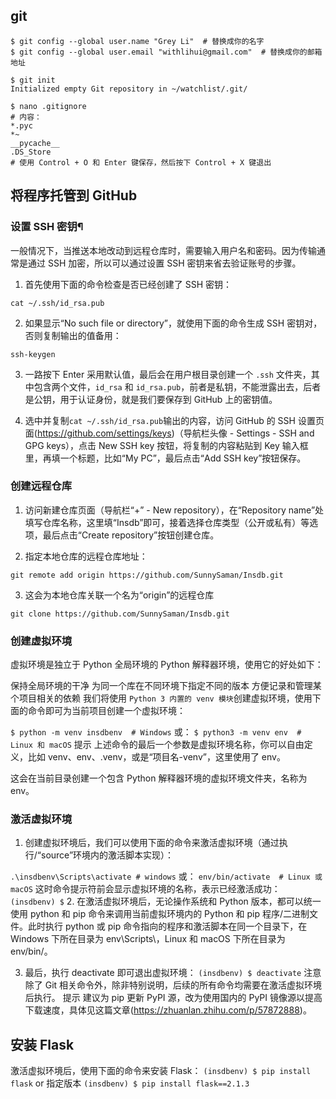 ## git 
```shell
$ git config --global user.name "Grey Li"  # 替换成你的名字
$ git config --global user.email "withlihui@gmail.com"  # 替换成你的邮箱地址

$ git init
Initialized empty Git repository in ~/watchlist/.git/

$ nano .gitignore
# 内容：
*.pyc
*~
__pycache__
.DS_Store
# 使用 Control + O 和 Enter 键保存，然后按下 Control + X 键退出
```

## 将程序托管到 GitHub
### 设置 SSH 密钥¶
一般情况下，当推送本地改动到远程仓库时，需要输入用户名和密码。因为传输通常是通过 SSH 加密，所以可以通过设置 SSH 密钥来省去验证账号的步骤。
1. 首先使用下面的命令检查是否已经创建了 SSH 密钥：

`cat ~/.ssh/id_rsa.pub`

2. 如果显示“No such file or directory”，就使用下面的命令生成 SSH 密钥对，否则复制输出的值备用：

`ssh-keygen`

3. 一路按下 Enter 采用默认值，最后会在用户根目录创建一个 `.ssh` 文件夹，其中包含两个文件，`id_rsa` 和 `id_rsa.pub`，前者是私钥，不能泄露出去，后者是公钥，用于认证身份，就是我们要保存到 GitHub 上的密钥值。

4. 选中并复制`cat ~/.ssh/id_rsa.pub`输出的内容，访问 GitHub 的 SSH 设置页面(https://github.com/settings/keys)（导航栏头像 - Settings - SSH and GPG keys），点击 New SSH key 按钮，将复制的内容粘贴到 Key 输入框里，再填一个标题，比如“My PC”，最后点击“Add SSH key”按钮保存。


### 创建远程仓库

1. 访问新建仓库页面（导航栏“+” - New repository），在“Repository name”处填写仓库名称，这里填“Insdb”即可，接着选择仓库类型（公开或私有）等选项，最后点击“Create repository”按钮创建仓库。

2. 指定本地仓库的远程仓库地址：

`git remote add origin https://github.com/SunnySaman/Insdb.git`

3. 这会为本地仓库关联一个名为“origin”的远程仓库

`git clone https://github.com/SunnySaman/Insdb.git`

### 创建虚拟环境
虚拟环境是独立于 Python 全局环境的 Python 解释器环境，使用它的好处如下：

保持全局环境的干净
为同一个库在不同环境下指定不同的版本
方便记录和管理某个项目相关的依赖
我们将使用 `Python 3 内置的 venv 模块`创建虚拟环境，使用下面的命令即可为当前项目创建一个虚拟环境：


`$ python -m venv insdbenv  # Windows`
或：
`$ python3 -m venv env  # Linux 和 macOS`
提示 上述命令的最后一个参数是虚拟环境名称，你可以自由定义，比如 venv、env、.venv，或是“项目名-venv”，这里使用了 env。

这会在当前目录创建一个包含 Python 解释器环境的虚拟环境文件夹，名称为 env。

### 激活虚拟环境
1. 创建虚拟环境后，我们可以使用下面的命令来激活虚拟环境（通过执行/“source”环境内的激活脚本实现）：

`.\insdbenv\Scripts\activate # windows`
或：
`env/bin/activate  # Linux 或 macOS`
这时命令提示符前会显示虚拟环境的名称，表示已经激活成功：
`(insdbenv) $`
2. 在激活虚拟环境后，无论操作系统和 Python 版本，都可以统一使用 python 和 pip 命令来调用当前虚拟环境内的 Python 和 pip 程序/二进制文件。此时执行 python 或 pip 命令指向的程序和激活脚本在同一个目录下，在 Windows 下所在目录为 env\Scripts\，Linux 和 macOS 下所在目录为 env/bin/。

3. 最后，执行 deactivate 即可退出虚拟环境：
`(insdbenv) $ deactivate`
注意 除了 Git 相关命令外，除非特别说明，后续的所有命令均需要在激活虚拟环境后执行。
提示 建议为 pip 更新 PyPI 源，改为使用国内的 PyPI 镜像源以提高下载速度，具体见这篇文章(https://zhuanlan.zhihu.com/p/57872888)。


## 安装 Flask
激活虚拟环境后，使用下面的命令来安装 Flask：
`(insdbenv) $ pip install flask`
or 指定版本
`(insdbenv) $ pip install flask==2.1.3`





